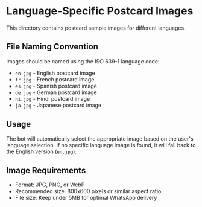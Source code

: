 # Language-Specific Postcard Images

This directory contains postcard sample images for different languages.

## File Naming Convention

Images should be named using the ISO 639-1 language code:
- `en.jpg` - English postcard image
- `fr.jpg` - French postcard image  
- `es.jpg` - Spanish postcard image
- `de.jpg` - German postcard image
- `hi.jpg` - Hindi postcard image
- `ja.jpg` - Japanese postcard image

## Usage

The bot will automatically select the appropriate image based on the user's language selection. If no specific language image is found, it will fall back to the English version (`en.jpg`).

## Image Requirements

- Format: JPG, PNG, or WebP
- Recommended size: 800x600 pixels or similar aspect ratio
- File size: Keep under 5MB for optimal WhatsApp delivery
